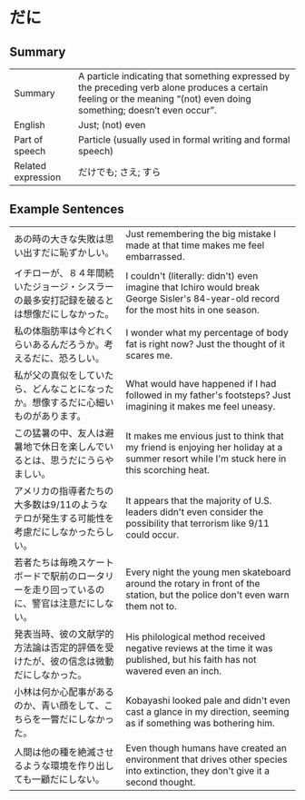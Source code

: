 # だに

## Summary

<table><tr>   <td>Summary</td>   <td>A particle indicating that something expressed by the preceding verb alone produces a certain feeling or the meaning “(not) even doing something; doesn’t even occur”.</td></tr><tr>   <td>English</td>   <td>Just; (not) even</td></tr><tr>   <td>Part of speech</td>   <td>Particle (usually used in formal writing and formal speech)</td></tr><tr>   <td>Related expression</td>   <td>だけでも; さえ; すら</td></tr></table>

## Example Sentences

<table><tr>   <td>あの時の大きな失敗は思い出すだに恥ずかしい。</td>   <td>Just remembering the big mistake I made at that time makes me feel embarrassed.</td></tr><tr>   <td>イチローが、８４年間続いたジョージ・シスラーの最多安打記録を破るとは想像だにしなかった。</td>   <td>I couldn't (literally: didn't) even imagine that Ichiro would break George Sisler's 84-year-old record for the most hits in one season.</td></tr><tr>   <td>私の体脂肪率は今どれくらいあるんだろうか。考えるだに、恐ろしい。</td>   <td>I wonder what my percentage of body fat is right now? Just the thought of it scares me.</td></tr><tr>   <td>私が父の真似をしていたら、どんなことになったか。想像するだに心細いものがあります。</td>   <td>What would have happened if I had followed in my father's footsteps? Just imagining it makes me feel uneasy.</td></tr><tr>   <td>この猛暑の中、友人は避暑地で休日を楽しんでいるとは、思うだにうらやましい。</td>   <td>It makes me envious just to think that my friend is enjoying her holiday at a summer resort while I'm stuck here in this scorching heat.</td></tr><tr>   <td>アメリカの指導者たちの大多数は9/11のようなテロが発生する可能性を考慮だにしなかったらしい。</td>   <td>It appears that the majority of U.S. leaders didn't even consider the possibility that terrorism like 9/11 could occur.</td></tr><tr>   <td>若者たちは毎晩スケートボードで駅前のロータリーを走り回っているのに、警官は注意だにしない。</td>   <td>Every night the young men skateboard around the rotary in front of the station, but the police don't even warn them not to.</td></tr><tr>   <td>発表当時、彼の文献学的方法論は否定的評価を受けたが、彼の信念は微動だにしなかった。</td>   <td>His philological method received negative reviews at the time it was published, but his faith has not wavered even an inch.</td></tr><tr>   <td>小林は何か心配事があるのか、青い顔をして、こちらを一瞥だにしなかった。</td>   <td>Kobayashi looked pale and didn't even cast a glance in my direction, seeming as if something was bothering him.</td></tr><tr>   <td>人間は他の種を絶滅させるような環境を作り出しても一顧だにしない。</td>   <td>Even though humans have created an environment that drives other species into extinction, they don't give it a second thought.</td></tr></table>

